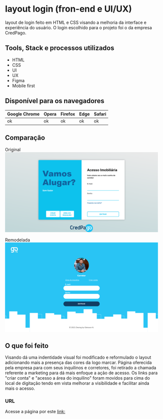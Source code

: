# layout login (fron-end e UI/UX)
layout de login feito em HTML e CSS visando a melhoria da interface e experiência do usuário. O login escolhido para o projeto foi o da empresa CredPago.

## Tools, Stack e processos utilizados
* HTML
* CSS
* UI
* UX
* Figma
* Mobile first

## Disponível para os navegadores

Google Chrome | Opera | Firefox | Edge   | Safari
------------- | ----- | ------- | ------ | ------
ok            |   ok  | ok      | ok     | ok


## Comparação
Original
![alt](https://github.com/gdk46/credpago-login-html-css/blob/main/doc/CredPago-original.png)

Remodelada
![alt](https://github.com/gdk46/credpago-login-html-css/blob/main/doc/CredPago.png)


## O que foi feito

Visando dá uma indentidade visual foi modificado e reformulado o layout adicionando mais a presença das cores da logo marcar. Página oferecida pela empresa para com seus inquilinos e corretores, foi retirado a chamada referente a marketing para dá mais enfoque a ação de acesso. Os links para "criar conta" e "acesso a área do inquilino" foram movidos para cima do local de digitação tendo em vista melhorar a visibilidade e facilitar ainda mais o acesso. 


### URL

Acesse a página por este [link:](https://gdk46.github.io/credpago-login-html-css/) 
